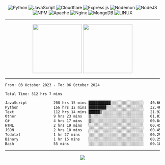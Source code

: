 <div align="center">
  
![Python](https://img.shields.io/badge/python-3670A0?style=for-the-badge&logo=python&logoColor=ffdd54) ![JavaScript](https://img.shields.io/badge/javascript-%23323330.svg?style=for-the-badge&logo=javascript&logoColor=%23F7DF1E) ![Cloudflare](https://img.shields.io/badge/Cloudflare-F38020?style=for-the-badge&logo=Cloudflare&logoColor=white) ![Express.js](https://img.shields.io/badge/express.js-%23404d59.svg?style=for-the-badge&logo=express&logoColor=%2361DAFB) ![Nodemon](https://img.shields.io/badge/NODEMON-%23323330.svg?style=for-the-badge&logo=nodemon&logoColor=%BBDEAD) ![NodeJS](https://img.shields.io/badge/node.js-6DA55F?style=for-the-badge&logo=node.js&logoColor=white) ![NPM](https://img.shields.io/badge/NPM-%23CB3837.svg?style=for-the-badge&logo=npm&logoColor=white) ![Apache](https://img.shields.io/badge/apache-%23D42029.svg?style=for-the-badge&logo=apache&logoColor=white) ![Nginx](https://img.shields.io/badge/nginx-%23009639.svg?style=for-the-badge&logo=nginx&logoColor=white) ![MongoDB](https://img.shields.io/badge/MongoDB-%234ea94b.svg?style=for-the-badge&logo=mongodb&logoColor=white) ![LINUX](https://img.shields.io/badge/Linux-FCC624?style=for-the-badge&logo=linux&logoColor=black)

---


<img src="https://github-readme-streak-stats.herokuapp.com/?user=anotherrandomonline&theme=react" height="160"/>
  
<img src="https://github-readme-stats.vercel.app/api?username=anotherrandomonline&show_icons=true&include_all_commits=true&theme=react" height="160"/>
</div>

---

<!--START_SECTION:waka-->

```txt
From: 03 October 2023 - To: 06 October 2024

Total Time: 512 hrs 7 mins

JavaScript            208 hrs 15 mins ██████████░░░░░░░░░░░░░░░   40.66 %
Python                166 hrs 12 mins ████████░░░░░░░░░░░░░░░░░   32.46 %
Text                  112 hrs 14 mins █████▒░░░░░░░░░░░░░░░░░░░   21.92 %
Other                 9 hrs 23 mins   ▒░░░░░░░░░░░░░░░░░░░░░░░░   01.83 %
C#                    4 hrs 17 mins   ▒░░░░░░░░░░░░░░░░░░░░░░░░   00.84 %
HTML                  2 hrs 19 mins   ░░░░░░░░░░░░░░░░░░░░░░░░░   00.45 %
JSON                  2 hrs 18 mins   ░░░░░░░░░░░░░░░░░░░░░░░░░   00.45 %
Todotxt               1 hr 27 mins    ░░░░░░░░░░░░░░░░░░░░░░░░░   00.29 %
Binary                1 hr 15 mins    ░░░░░░░░░░░░░░░░░░░░░░░░░   00.25 %
Bash                  55 mins         ░░░░░░░░░░░░░░░░░░░░░░░░░   00.18 %
```

<!--END_SECTION:waka-->

---

<div align="center">
  
![](https://github-profile-trophy.vercel.app/?username=anotherrandomonline&theme=darkhub&no-frame=true&no-bg=true&margin-w=4)

</div>
